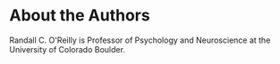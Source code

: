 # About the Authors

Randall C. O'Reilly is Professor of Psychology and Neuroscience at the University of Colorado Boulder.

